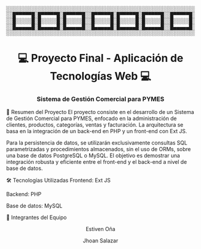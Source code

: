 <div align="center">
<pre>
░░░░░░░░░░░░░░░░░░░░░░░░░░░░░░░░░░░░░░░░░░░░░░░░░░░░░░░░░░░░░░░░░░
░░█▀▀▀▀▀█░█▀▀▀▀▀█░█▀▀▀▀▀█░░█▀▀▀▀▀█░█▀▀▀▀▀█░█▀▀▀▀▀█░░█▀▀▀▀▀█░█▀▀▀▀▀█░
░░█░░░░░█░█░░░░░█░█░░░░░█░░█░░░░░█░█░░░░░█░█░░░░░█░░█░░░░░█░█░░░░░█░
░░█▄▄▄▄▄█░█▄▄▄▄▄█░█▄▄▄▄▄█░░█▄▄▄▄▄█░█▄▄▄▄▄█░█▄▄▄▄▄█░░█▄▄▄▄▄█░█▄▄▄▄▄█░
░░░░░░░░░░░░░░░░░░░░░░░░░░░░░░░░░░░░░░░░░░░░░░░░░░░░░░░░░░░░░░░░░░
</pre>
</div>
<div align="center">
<h1>💻 Proyecto Final - Aplicación de Tecnologías Web 💻</h1>
<h3>Sistema de Gestión Comercial para PYMES</h3>
</div>

📄 Resumen del Proyecto
El proyecto consiste en el desarrollo de un Sistema de Gestión Comercial para PYMES, enfocado en la administración de clientes, productos, categorías, ventas y facturación. La arquitectura se basa en la integración de un back-end en PHP y un front-end con Ext JS.

Para la persistencia de datos, se utilizarán exclusivamente consultas SQL parametrizadas y procedimientos almacenados, sin el uso de ORMs, sobre una base de datos PostgreSQL o MySQL. El objetivo es demostrar una integración robusta y eficiente entre el front-end y el back-end a nivel de base de datos.

🛠️ Tecnologías Utilizadas
Frontend: Ext JS

Backend: PHP

Base de datos: MySQL

👥 Integrantes del Equipo
<div align="center">



Estiven Oña

Jhoan Salazar

</div>

